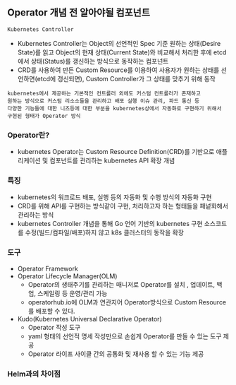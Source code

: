 ## Operator 개념 전 알아야될 컴포넌트

`Kubernetes Controller`
- Kubernetes Controller는 Object의 선언적인 Spec 기준 원하는 상태(Desire State)를 읽고 Object의 현재 상태(Current State)와 비교해서 처리한 후에 etcd에서 상태(Status)를 갱신하는 방식으로 동작하는 컴포넌트
- CRD를 사용하여 만든 Custom Resource를 이용하여 사용자가 원하는 상태를 선언하면(etcd에 갱신되면), Custom Controller가 그 상태를 맞추기 위해 동작

```
kubernetes에서 제공하는 기본적인 컨트롤러 외에도 커스텀 컨트롤러가 존재하고 
원하는 방식으로 커스텀 리소소들을 관리하고 배포 실행 이슈 관리, 파드 통신 등 
다양한 기능들에 대한 니즈등에 대한 부분을 kubernetes상에서 자동화로 구현하기 위해서 구현된 형태가 Operator 방식
```

### Operator란?
- kubernetes Operator는 Custom Resource Definition(CRD)를 기반으로 애플리케이션 및 컴포넌트를 관리하는 kubernetes API 확장 개념

### 특징
- kubernetes의 워크로드 배포, 실행 등의 자동화 및 수행 방식의 자동화 구현
- CRD를 위해 API를 구현하는 방식같이 구현, 처리하고자 하는 형태들을 패넡화해서 관리하는 방식
- kubernetes Controller 개념을 통해 Go 언어 기반의 kubernetes 구현 소스코드를 수정(빌드/컴파일/배포)하지 않고 k8s 클러스터의 동작을 확장

### 도구
- Operator Framework
- Operator Lifecycle Manager(OLM)
  - Operator의 생태주기를 관리하는 매니저로 Operator를 설치 , 업데이트, 백업, 스케일링 등 운영/관리 가능
  - operatorhub.io에 OLM과 연관지어 Operator방식으로 Custom Resource를 배포할 수 있다.
- Kudo(Kubernetes Universal Declarative Operator)
  - Operator 작성 도구
  - yaml 형태의 선언적 명세 작성만으로 손쉽게 Operator를 만들 수 있는 도구 제공
  - Operator 라이프 사이클 간의 공통화 및 재사용 할 수 있는 기능 제공

### Helm과의 차이점
